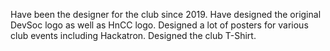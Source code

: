 Have been the designer for the club since 2019.
Have designed the original DevSoc logo as well as HnCC logo.
Designed a lot of posters for various club events including Hackatron.
Designed the club T-Shirt.
